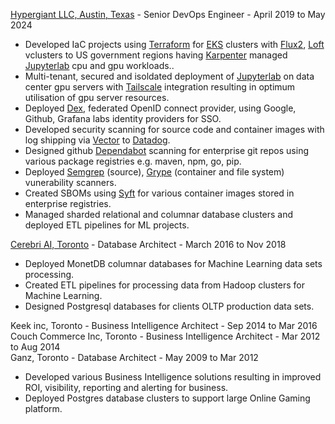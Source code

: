 [Hypergiant LLC, Austin, Texas](https://www.hypergiant.com) - Senior DevOps Engineer - April 2019 to May 2024
* Developed IaC projects using [Terraform](https://www.terraform.io) for [EKS](https://aws.amazon.com/eks) clusters with [Flux2](https://fluxcd.io), [Loft](https://loft.sh) vclusters to US government regions having [Karpenter](https://karpenter.sh) managed [Jupyterlab](https://jupyter.org) cpu and gpu workloads..
* Multi-tenant, secured and isoldated deployment of [Jupyterlab](https://jupyter.org) on data center gpu servers with [Tailscale](https://tailscale.com) integration resulting in optimum utilisation of gpu server resources.
* Deployed [Dex](https://dexidp.io), federated OpenID connect provider, using Google, Github, Grafana labs identity providers for SSO.
* Developed security scanning for source code and container images with log shipping via [Vector](https://vector.dev) to [Datadog](https://www.datadoghq.com).
* Designed github [Dependabot](https://docs.github.com/en/code-security/getting-started/dependabot-quickstart-guide) scanning for enterprise git repos using various package registries e.g. maven, npm, go, pip.
* Deployed [Semgrep](https://semgrep.dev) (source), [Grype](https://github.com/anchore/grype) (container and file system) vunerability scanners.
* Created SBOMs using [Syft](https://github.com/anchore/syft) for various container images stored in enterprise registries.
* Managed sharded relational and columnar database clusters and deployed ETL pipelines for ML projects.

[Cerebri AI, Toronto](https://www.cerebriai.com) - Database Architect - March 2016 to Nov 2018
* Deployed MonetDB columnar databases for Machine Learning data sets processing.
* Created ETL pipelines for processing data from Hadoop clusters for Machine Learning.
* Designed Postgresql databases for clients OLTP production data sets.

Keek inc, Toronto - Business Intelligence Architect - Sep 2014 to Mar 2016<br>
Couch Commerce Inc, Toronto - Business Intelligence Architect - Mar 2012 to Aug 2014<br>
Ganz, Toronto - Database Architect - May 2009 to Mar 2012
* Developed various Business Intelligence solutions resulting in improved ROI, visibility, reporting and alerting for business.
* Deployed Postgres database clusters to support large Online Gaming platform.
